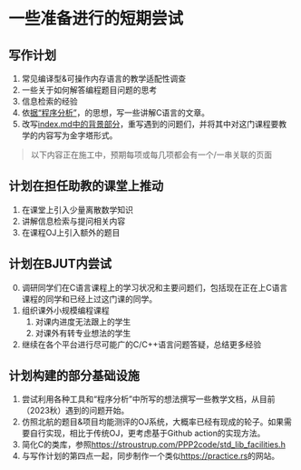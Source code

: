 # 一些准备进行的短期尝试

## 写作计划

1. 常见编译型&可操作内存语言的教学适配性调查
2. 一些关于如何解答编程题目问题的思考
3. 信息检索的经验
4. 依[据“程序分析”](./index.md#21-程序分析)，的思想，写一些讲解C语言的文章。
5. 改写[index.md中的背景部分](./index.md#1-背景)，重写遇到的问题们，并将其中对这门课程要教学的内容写为金字塔形式。

> 以下内容正在施工中，预期每项或每几项都会有一个/一串关联的页面

## 计划在担任助教的课堂上推动

1. 在课堂上引入少量离散数学知识
2. 讲解信息检索与提问相关内容
3. 在课程OJ上引入额外的题目

## 计划在BJUT内尝试

0. 调研同学们在C语言课程上的学习状况和主要问题们，包括现在正在上C语言课程的同学和已经上过这门课的同学。
1. 组织课外小规模编程课程
    1. 对课内进度无法跟上的学生
    2. 对课外有转专业想法的学生
2. 继续在各个平台进行尽可能广的C/C++语言问题答疑，总结更多经验

## 计划构建的部分基础设施

1. 尝试利用各种工具和“程序分析”中所写的想法撰写一些教学文档，从目前（2023秋）遇到的问题开始。
2. 仿照北航的题目&项目均能测评的OJ系统，大概率已经有现成的轮子。如果需要自行实现，相比于传统OJ，更考虑基于Github action的实现方法。
3. 简化C的类库，参照<https://stroustrup.com/PPP2code/std_lib_facilities.h>
4. 与写作计划的第四点一起，同步制作一个类似<https://practice.rs>的网站。
